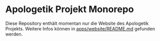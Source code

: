 # Apologetik Projekt Monorepo

Diese Repository enthält momentan nur die Website des Apologetik Projekts.
Weitere Infos können in [apps/website/README.md](apps/website/README.md) gefunden werden.